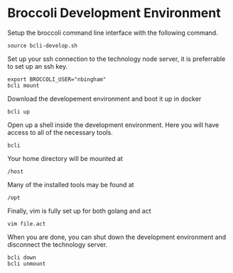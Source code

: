 # Broccoli Development Environment

Setup the broccoli command line interface with the following command.
```
source bcli-develop.sh
```

Set up your ssh connection to the technology node server, it is preferrable to set up an ssh key.
```
export BROCCOLI_USER="nbingham"
bcli mount
```

Download the developement environment and boot it up in docker
```
bcli up
```

Open up a shell inside the development environment. Here you will have access to all of the necessary tools.
```
bcli
```

Your home directory will be mounted at
```
/host
```

Many of the installed tools may be found at
```
/opt
```

Finally, vim is fully set up for both golang and act
```
vim file.act
```

When you are done, you can shut down the development environment and disconnect the technology server.
```
bcli down
bcli unmount
```
